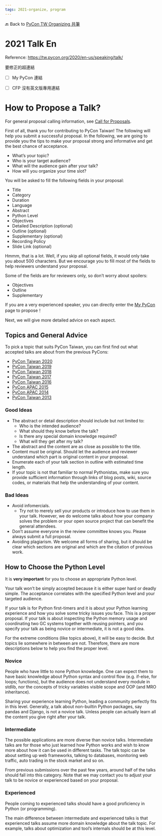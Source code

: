```yaml
---
tags: 2021-organize, program
---
```


🔙 Back to [PyCon TW Organizing 共筆](https://hackmd.io/@pycontw/SyG5_GrED/https%3A%2F%2Fhackmd.io%2F%40pycontw%2FByi2hyM9w)

# 2021 Talk En


Reference: https://tw.pycon.org/2020/en-us/speaking/talk/

要修正的超連結
* [ ] My PyCon 連結
* [ ] CFP 沒有英文版專用連結


# How to Propose a Talk?

For general proposal calling information, see [Call for Proposals](https://tw.pycon.org/latest#/proposal).

First of all, thank you for contributing to PyCon Taiwan! The following will help you submit a successful proposal. In the following, we are going to provide you the tips to make your proposal strong and informative and get the best chance of acceptance.

* What’s your topic?
* Who is your target audience?
* What will the audience gain after your talk?
* How will you organize your time slot?

You will be asked to fill the following fields in your proposal:

* Title
* Category
* Duration
* Language
* Abstract
* Python Level
* Objectives
* Detailed Description (optional)
* Outline (optional)
* Supplementary (optional)
* Recording Policy
* Slide Link (optional)


Hmmm, that is a lot. Well, if you skip all optional fields, it would only take you about 500 characters. But we encourage you to fill most of the fields to help reviewers understand your proposal.

Some of the fields are for reviewers only, so don’t worry about spoilers:

* Objectives
* Outline
* Supplementary

If you are a very experienced speaker, you can directly enter the [My PyCon]() page to propose！

Next, we will give more detailed advice on each aspect.

## Topics and General Advice

To pick a topic that suits PyCon Taiwan, you can first find out what accepted talks are about from the previous PyCons:

* [PyCon Taiwan 2020](https://tw.pycon.org/2020/en-us/conference/schedule/)
* [PyCon Taiwan 2019](https://tw.pycon.org/2019/en-us/events/schedule/)
* [PyCon Taiwan 2018](https://tw.pycon.org/2018/en-us/events/schedule/)
* [PyCon Taiwan 2017](https://tw.pycon.org/2017/en-us/events/schedule/)
* [PyCon Taiwan 2016](https://tw.pycon.org/2016/en-us/events/schedule/)
* [PyCon APAC 2015](https://tw.pycon.org/2015apac/en/schedule/)
* [PyCon APAC 2014](https://tw.pycon.org/2014apac/en/program/)
* [PyCon Taiwan 2013](https://tw.pycon.org/2013/en/program/)


### Good Ideas

* The abstract or detail description should include but not limited to:
    * Who is the intended audience?
    * What should they know before the talk?
    * Is there any special domain knowledge required?
    * What will they get after my talk?
* The abstract and the content are as close as possible to the title.
* Content must be original. Should let the audience and reviewer understand which part is original content in your proposal.
* Enumerate each of your talk section in outline with estimated time length.
* If your topic is not that familiar to normal Pythonistas, make sure you provide sufficient information through links of blog posts, wiki, source codes, or materials that help the understanding of your content.



### Bad Ideas

* Avoid infomercials.
    * Try not to merely sell your products or introduce how to use them in your talk. However, we do welcome talks about how your company solves the problem or your open source project that can benefit the general attendees.
* Don’t assume everyone in the review committee knows you. Please always submit a full proposal.
* Avoiding plagiarism. We welcome all forms of sharing, but it should be clear which sections are original and which are the citation of previous work.

## How to Choose the Python Level

It is **very important** for you to choose an appropriate Python level.

Your talk won’t be simply accepted because it is either super hard or deadly simple. The acceptance correlates with the specified Python level and your targeted audience.

If your talk is for Python first-timers and it is about your Python learning experience and how you solve some tricky issues you face. This is a proper proposal. If your talk is about inspecting the Python memory usage and coordinating two GC systems together with reusing pointers, and you specify your talk as being novice or intermediate, it is not a good idea.

For the extreme conditions (like topics above), it will be easy to decide. But topics lie somewhere in between are not. Therefore, there are more descriptions below to help you find the proper level.


### Novice

People who have little to none Python knowledge. One can expect them to have basic knowledge about Python syntax and control flow (e.g. if-else, for loops; functions), but the audience does not understand every module in stdlib, nor the concepts of tricky variables visible scope and OOP (and MRO inheritance).

Sharing your experience learning Python, leading a community perfectly fits in this level. Generally, a talk about non-builtin Python packages, say pandas and Django, is not a novice talk. Unless people can actually learn all the content you give right after your talk.


### Intermediate

The possible applications are more diverse than novice talks. Intermediate talks are for those who just learned how Python works and wish to know more about how it can be used in different tasks. The talk topic can be about setting up web frameworks, talking to databases, monitoring web traffic, auto trading in the stock market and so on.

From previous submissions over the past few years, around half of the talks should fall into this category. Note that we may contact you to adjust your talk to be novice or experienced based on your proposal.

### Experienced

People coming to experienced talks should have a good proficiency in Python (or programming).

The main difference between intermediate and experienced talks is that experienced talks assume more domain knowledge about the talk topic. For example, talks about optimization and tool’s internals should be at this level.


